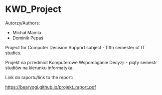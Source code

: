 # KWD_Project
Autorzy/Authors: 
- Michał Mamla 
- Dominik Pepaś

Project for Computer Decision Support subject - fifth semester of IT studies.

Projekt na przedmiot Komputerowe Wspomaganie Decyzji - piąty semestr studiów na kierunku informatyka. 

Link do raportu/link to the report: 

https://bearyogi.github.io/projekt_raport.pdf


